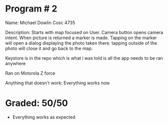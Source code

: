 # Program # 2
Name:  Michael Dowlin
Cosc 4735

Description: Starts with map focused on User. Camera button opens camera intent. When picture is returned a marker is made. Tapping on the marker will open a dialog displaying the photo taken there. tapping outside of the photo will close it and go back to the map.

Keystore is in the repo which is what i was told is all the app needs to be ran anywhere

Ran on Motorola Z force

Anything that doesn't work: Everything works now

# Graded: 50/50 #

* Everything works as expected
